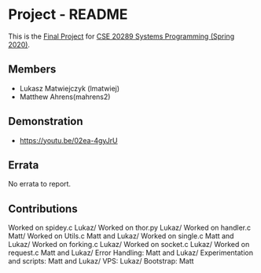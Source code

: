 # Project - README

This is the [Final Project] for [CSE 20289 Systems Programming (Spring 2020)].

## Members

- Lukasz Matwiejczyk (lmatwiej)
- Matthew Ahrens(mahrens2)

## Demonstration

- [ https://youtu.be/02ea-4gyJrU ]()

## Errata

No errata to report.

## Contributions

Worked on spidey.c Lukaz/
Worked on thor.py Lukaz/
Worked on handler.c Matt/
Worked on Utils.c Matt and Lukaz/
Worked on single.c Matt and Lukaz/
Worked on forking.c Lukaz/
Worked on socket.c Lukaz/
Worked on request.c Matt and Lukaz/
Error Handling: Matt and Lukaz/
Experimentation and scripts: Matt and Lukaz/
VPS: Lukaz/
Bootstrap: Matt


[Final Project]: https://www3.nd.edu/~pbui/teaching/cse.20289.sp20/project.html
[CSE 20289 Systems Programming (Spring 2020)]: https://www3.nd.edu/~pbui/teaching/cse.20289.sp20/
